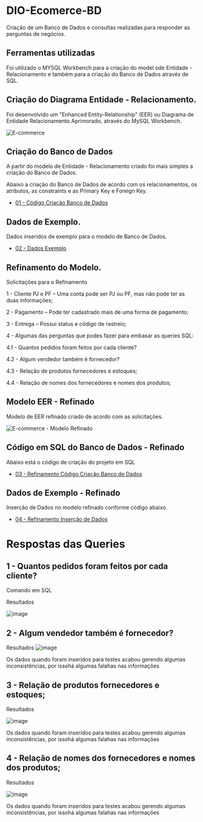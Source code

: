 # DIO-Ecomerce-BD
Criação de um Banco de Dados e consultas realizadas para responder as perguntas de negócios.

## Ferramentas utilizadas

Foi utilizado o MYSQL Workbench para a criação do model ode Entidade - Relacionamento e também para a criação do Banco de Dados através de SQL.


## Criação do Diagrama Entidade - Relacionamento.

Foi desenvolvido um "Enhanced Entity-Relationship"  (EER) ou Diagrama de Entidade Relacionamento Aprimorado, através do MySQL Workbench.

![E-commerce](https://github.com/user-attachments/assets/693024c3-306b-495b-989f-fd651eca5448)

## Criação do Banco de Dados

A partir do modelo de Entidade - Relacionamento criado foi mais simples a criação do Banco de Dados.

Abaixo a criação do Banco de Dados de acordo com os relacionamentos, os atributos, as constraints e as Primary Key e Foreign Key.


- [01 - Código Criação Banco de Dados](documentos/banco_de_dados/01_Codigo_Criacao_BancoDeDados_Rev_04.txt)

## Dados de Exemplo.

Dados inseridos de exemplo para o modelo de Banco de Dados.

- [02 - Dados Exemplo](documentos/banco_de_dados/02_Dados_Exemplo_rev_00.txt)


## Refinamento do Modelo.

Solicitações para o Refinamento

1 - Cliente PJ e PF – Uma conta pode ser PJ ou PF, mas não pode ter as duas informações;

2 - Pagamento – Pode ter cadastrado mais de uma forma de pagamento;

3 - Entrega – Possui status e código de rastreio;

4 - Algumas das perguntas que podes fazer para embasar as queries SQL:

4.1 - Quantos pedidos foram feitos por cada cliente?

4.2 - Algum vendedor também é fornecedor?

4.3 - Relação de produtos fornecedores e estoques;

4.4 - Relação de nomes dos fornecedores e nomes dos produtos;


## Modelo EER - Refinado

Modelo de EER refinado criado de acordo com as solicitações.

![E-commerce - Modelo Refinado](https://github.com/user-attachments/assets/c614627e-c843-4883-b3b7-c87fde8b13c4)

## Código em SQL do Banco de Dados - Refinado

Abaixo está o código de criação do projeto em SQL


- [03 - Refinamento Código Criação Banco de Dados](documentos/banco_de_dados/03_Refinamento_Codigo_Criacao_BancoDeDados_Rev_02.txt)

## Dados de Exemplo - Refinado

Inserção de Dados no modelo refinado conforme código abaixo.

- [04 - Refinamento Inserção de Dados](documentos/banco_de_dados/04_Refinamento_Insercao_Dados.txt)


# Respostas das Queries

## 1 -  Quantos pedidos foram feitos por cada cliente?

Comando em SQL


Resultados

![image](https://github.com/user-attachments/assets/e238a294-2909-4975-8576-4e524ee74f99)
    

## 2 - Algum vendedor também é fornecedor?

Resultados
![image](https://github.com/user-attachments/assets/510c3992-33be-4173-a2c4-66c683e0b7a5)

Os dados quando foram inseridos para testes acabou gerendo algumas inconsistências, por issohá algumas falahas nas informações
    
## 3 - Relação de produtos fornecedores e estoques;


Resultados

![image](https://github.com/user-attachments/assets/da63fbfb-b6ff-496f-864e-e62644e755d5)

Os dados quando foram inseridos para testes acabou gerendo algumas inconsistências, por issohá algumas falahas nas informações

## 4 - Relação de nomes dos fornecedores e nomes dos produtos;

Resultados

![image](https://github.com/user-attachments/assets/456776eb-1e1a-419b-b066-1a5ea7bfdfe3)

Os dados quando foram inseridos para testes acabou gerendo algumas inconsistências, por issohá algumas falahas nas informações

